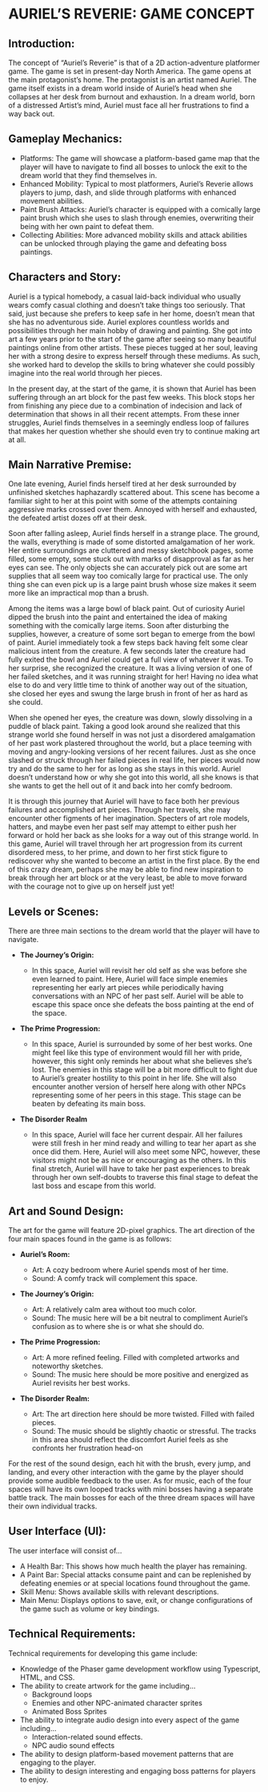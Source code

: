 # AURIEL’S REVERIE: GAME CONCEPT

## Introduction:
The concept of “Auriel’s Reverie” is that of a 2D action-adventure platformer game. The game is set in present-day North America. The game opens at the main protagonist’s home. The protagonist is an artist named Auriel. The game itself exists in a dream world inside of Auriel’s head when she collapses at her desk from burnout and exhaustion. In a dream world, born of a distressed Artist’s mind, Auriel must face all her frustrations to find a way back out.

## Gameplay Mechanics:
- Platforms: The game will showcase a platform-based game map that the player will have to navigate to find all bosses to unlock the exit to the dream world that they find themselves in.
- Enhanced Mobility: Typical to most platformers, Auriel’s Reverie allows players to jump, dash, and slide through platforms with enhanced movement abilities.
- Paint Brush Attacks: Auriel’s character is equipped with a comically large paint brush which she uses to slash through enemies, overwriting their being with her own paint to defeat them.
- Collecting Abilities: More advanced mobility skills and attack abilities can be unlocked through playing the game and defeating boss paintings.

## Characters and Story:
Auriel is a typical homebody, a casual laid-back individual who usually wears comfy casual clothing and doesn’t take things too seriously. That said, just because she prefers to keep safe in her home, doesn’t mean that she has no adventurous side. Auriel explores countless worlds and possibilities through her main hobby of drawing and painting. She got into art a few years prior to the start of the game after seeing so many beautiful paintings online from other artists. These pieces tugged at her soul, leaving her with a strong desire to express herself through these mediums. As such, she worked hard to develop the skills to bring whatever she could possibly imagine into the real world through her pieces. 

In the present day, at the start of the game, it is shown that Auriel has been suffering through an art block for the past few weeks. This block stops her from finishing any piece due to a combination of indecision and lack of determination that shows in all their recent attempts. From these inner struggles, Auriel finds themselves in a seemingly endless loop of failures that makes her question whether she should even try to continue making art at all. 

## Main Narrative Premise:
One late evening, Auriel finds herself tired at her desk surrounded by unfinished sketches haphazardly scattered about. This scene has become a familiar sight to her at this point with some of the attempts containing aggressive marks crossed over them. Annoyed with herself and exhausted, the defeated artist dozes off at their desk.

Soon after falling asleep, Auriel finds herself in a strange place. The ground, the walls, everything is made of some distorted amalgamation of her work. Her entire surroundings are cluttered and messy sketchbook pages, some filled, some empty, some stuck out with marks of disapproval as far as her eyes can see. The only objects she can accurately pick out are some art supplies that all seem way too comically large for practical use. The only thing she can even pick up is a large paint brush whose size makes it seem more like an impractical mop than a brush.

Among the items was a large bowl of black paint. Out of curiosity Auriel dipped the brush into the paint and entertained the idea of making something with the comically large items. Soon after disturbing the supplies, however, a creature of some sort began to emerge from the bowl of paint. Auriel immediately took a few steps back having felt some clear malicious intent from the creature. A few seconds later the creature had fully exited the bowl and Auriel could get a full view of whatever it was. To her surprise, she recognized the creature. It was a living version of one of 
her failed sketches, and it was running straight for her! Having no idea what else to do and very little time to think of another way out of the situation, she closed her eyes and swung the large brush in front of her as hard as she could. 

When she opened her eyes, the creature was down, slowly dissolving in a puddle of black paint. Taking a good look around she realized that this strange world she found herself in was not just a disordered amalgamation of her past work plastered throughout the world, but a place teeming with moving and angry-looking versions of her recent failures. Just as she once slashed or struck through her failed pieces in real life, her pieces would now try and do the same to her for as long as she stays in this world. Auriel doesn’t understand how or why she got into this world, all she knows is that she wants to get the hell out of it and back into her comfy bedroom.

It is through this journey that Auriel will have to face both her previous failures and accomplished art pieces. Through her travels, she may encounter other figments of her imagination. Specters of art role models, hatters, and maybe even her past self may attempt to either push her forward or hold her back as she looks for a way out of this strange world. In this game, Auriel will travel through her art progression from its current disordered mess, to her prime, and down to her first stick figure to rediscover why she wanted to become an artist in the first place. By the end of this crazy dream, perhaps she may be able to find new inspiration to break through her art block or at the very least, be able to move forward with the courage not to give up on herself just yet!

## Levels or Scenes:
There are three main sections to the dream world that the player will have to navigate.

- **The Journey’s Origin:**
  - In this space, Auriel will revisit her old self as she was before she even learned to paint. Here, Auriel will face simple enemies representing her early art pieces while periodically having conversations with an NPC of her past self. Auriel will be able to escape this space once she defeats the boss painting at the end of the space.

- **The Prime Progression:**
  - In this space, Auriel is surrounded by some of her best works. One might feel like this type of environment would fill her with pride, however, this sight only reminds her about what she believes she’s lost. The enemies in this stage will be a bit more difficult to fight due to Auriel’s greater hostility to this point in her life. She will also encounter another version of herself here along with other NPCs representing some of her peers in this stage. This stage can be beaten by defeating its main boss.

- **The Disorder Realm**
  - In this space, Auriel will face her current despair. All her failures were still fresh in her mind ready and willing to tear her apart as she once did them. Here, Auriel will also meet some NPC, however, these visitors might not be as nice or encouraging as the others. In this final stretch, Auriel will have to take her past experiences to break through her own self-doubts to traverse this final stage to defeat the last boss and escape from this world.

## Art and Sound Design:
The art for the game will feature 2D-pixel graphics. The art direction of the four main spaces found in the game is as follows:

- **Auriel’s Room:**
  - Art: A cozy bedroom where Auriel spends most of her time.
  - Sound: A comfy track will complement this space.

- **The Journey’s Origin:**
  - Art: A relatively calm area without too much color.
  - Sound: The music here will be a bit neutral to compliment Auriel’s confusion as to where she is or what she should do.

- **The Prime Progression:**
  -  Art: A more refined feeling. Filled with completed artworks and noteworthy
sketches.
  - Sound: The music here should be more positive and energized as Auriel revisits her best works.

- **The Disorder Realm:**
  - Art: The art direction here should be more twisted. Filled with failed pieces.
  - Sound: The music should be slightly chaotic or stressful. The tracks in this area should reflect the discomfort Auriel feels as she confronts her frustration head-on

For the rest of the sound design, each hit with the brush, every jump, and landing, and every other interaction with the game by the player should provide some audible feedback to the user. As for music, each of the four spaces will have its own looped tracks with mini bosses having a separate battle track. The main bosses for each of the three dream spaces will have their own individual tracks.

## User Interface (UI):
The user interface will consist of...
- A Health Bar: This shows how much health the player has remaining.
- A Paint Bar: Special attacks consume paint and can be replenished by defeating enemies or at special locations found throughout the game.
- Skill Menu: Shows available skills with relevant descriptions.
- Main Menu: Displays options to save, exit, or change configurations of the game such as volume or key bindings.

## Technical Requirements:
Technical requirements for developing this game include:
- Knowledge of the Phaser game development workflow using Typescript, HTML, and CSS.
- The ability to create artwork for the game including...
  - Background loops
  - Enemies and other NPC-animated character sprites
  - Animated Boss Sprites
- The ability to integrate audio design into every aspect of the game including...
  - Interaction-related sound effects.
  - NPC audio sound effects
- The ability to design platform-based movement patterns that are engaging to the player.
- The ability to design interesting and engaging boss patterns for players to enjoy.

